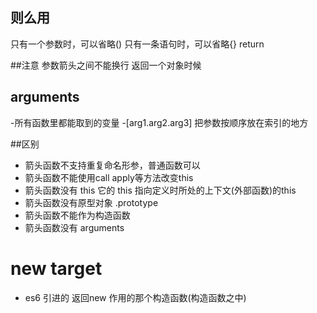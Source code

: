 ## 则么用
只有一个参数时，可以省略()
只有一条语句时，可以省略{} return

##注意
参数箭头之间不能换行
返回一个对象时候

## arguments
-所有函数里都能取到的变量
-[arg1.arg2.arg3] 把参数按顺序放在索引的地方

##区别
- 箭头函数不支持重复命名形参，普通函数可以
- 箭头函数不能使用call apply等方法改变this
- 箭头函数没有 this 它的 this 指向定义时所处的上下文(外部函数)的this
- 箭头函数没有原型对象 .prototype
- 箭头函数不能作为构造函数
- 箭头函数没有 arguments

# new target
- es6 引进的 返回new 作用的那个构造函数(构造函数之中) 
